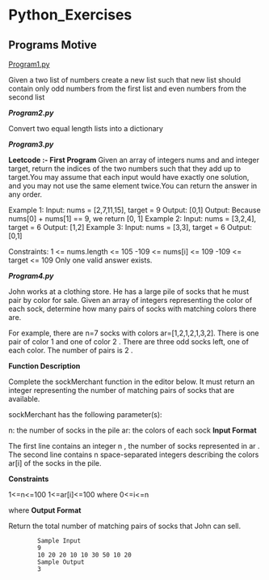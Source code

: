 # Python_Exercises
## Programs Motive


<u> Program1.py </u>

   Given a two list of numbers create a new list such that new list should contain only odd numbers from the first list and even numbers from the second list



***Program2.py***

   Convert two equal length lists into a dictionary


***Program3.py***

   **Leetcode :- First Program**
    Given an array of integers nums and and integer target, return the indices of the two numbers such that they add up to target.You may assume that each input would have exactly one solution, and you may not use the same element twice.You can return the answer in any order.
 
Example 1:
Input: nums = [2,7,11,15], target = 9
Output: [0,1]
Output: Because nums[0] + nums[1] == 9, we return [0, 1]
Example 2:
Input: nums = [3,2,4], target = 6
Output: [1,2]
Example 3:
Input: nums = [3,3], target = 6
Output: [0,1]
 
Constraints:
1 <= nums.length <= 105
-109 <= nums[i] <= 109
-109 <= target <= 109
Only one valid answer exists.



***Program4.py***

   John works at a clothing store. He has a large pile of socks that he must pair by color for sale. Given an array of integers representing the color of each sock, 
determine how many pairs of socks with matching colors there are.

For example, there are n=7 socks with colors ar=[1,2,1,2,1,3,2]. 
There is one pair of color 1 and one of color 2 . 
There are three odd socks left, one of each color. The number of pairs is 2 .

   **Function Description**

Complete the sockMerchant function in the editor below. It must return an integer representing the number of matching pairs of socks that are available.

sockMerchant has the following parameter(s):

n: the number of socks in the pile
ar: the colors of each sock
   **Input Format**

The first line contains an integer n , the number of socks represented in ar .
The second line contains n space-separated integers describing the colors ar[i] of the socks in the pile.

   **Constraints**

1<=n<=100
1<=ar[i]<=100 where 0<=i<=n

   where 
   **Output Format**

Return the total number of matching pairs of socks that John can sell.

            Sample Input
            9
            10 20 20 10 10 30 50 10 20
            Sample Output
            3


